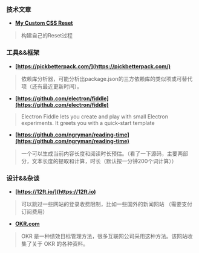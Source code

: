 ### 技术文章

+ **[My Custom CSS Reset](https://www.joshwcomeau.com/css/custom-css-reset/?utm_source=CSS-Weekly&utm_campaign=Issue-483&utm_medium=web#introduction)**

> 构建自己的Reset过程

### 工具&&框架

+ **[https://pickbetterpack.com/](https://pickbetterpack.com/)**

> 依赖库分析器，可能分析出package.json的三方依赖库的类似项或可替代项（还有最近更新时间）。

+ **[https://github.com/electron/fiddle](https://github.com/electron/fiddle)**

> Electron Fiddle lets you create and play with small Electron experiments. It greets you with a quick-start template

+ **[https://github.com/ngryman/reading-time](https://github.com/ngryman/reading-time)**

> 一个可以生成当前内容长度和阅读时长预估。（看了一下源码，主要两部分，文本长度的提取和计算，时长（默认按一分钟200个词计算））

### 设计&&杂谈

  + **[https://12ft.io/](https://12ft.io)**

> 可以跳过一些网站的登录收费限制，比如一些国外的新闻网站 （需要支付订阅费用）

+ **[OKR.com](https://www.okr.com/)**

> OKR 是一种绩效目标管理方法，很多互联网公司采用这种方法。该网站收集了关于 OKR 的各种资料。
